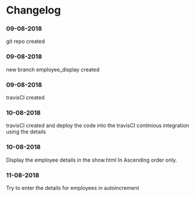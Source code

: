 # Changelog

### 09-08-2018
git repo created

### 09-08-2018
new branch employee_display created

### 09-08-2018
travisCI created

### 10-08-2018
travisCI created and deploy the code into the travisCI continious integration using the details

### 10-08-2018
Display the employee details in the show.html 
In Ascending order only.

### 11-08-2018
Try to enter the details for employees in autoincrement






